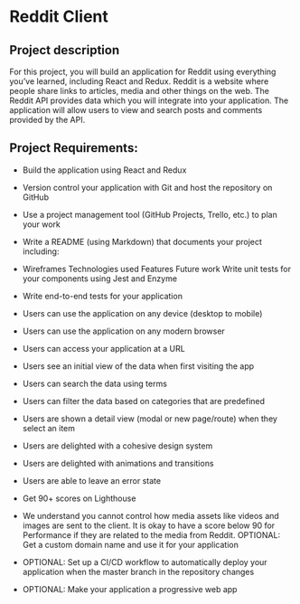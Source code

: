 # Reddit Client

## Project description

For this project, you will build an application for Reddit using everything you’ve learned, including React and Redux. Reddit is a website where people share links to articles, media and other things on the web. The Reddit API provides data which you will integrate into your application. The application will allow users to view and search posts and comments provided by the API.

## Project Requirements: 

* Build the application using React and Redux

* Version control your application with Git and host the repository on GitHub

* Use a project management tool (GitHub Projects, Trello, etc.) to plan your work

* Write a README (using Markdown) that documents your project including:

* Wireframes Technologies used Features Future work Write unit tests for your components using Jest and Enzyme

* Write end-to-end tests for your application

* Users can use the application on any device (desktop to mobile)

* Users can use the application on any modern browser

* Users can access your application at a URL

* Users see an initial view of the data when first visiting the app

* Users can search the data using terms

* Users can filter the data based on categories that are predefined

* Users are shown a detail view (modal or new page/route) when they select an item

* Users are delighted with a cohesive design system

* Users are delighted with animations and transitions

* Users are able to leave an error state

* Get 90+ scores on Lighthouse

- We understand you cannot control how media assets like videos and images are sent to the client. It is okay to have a score below 90 for Performance if they are related to the media from Reddit. OPTIONAL: Get a custom domain name and use it for your application

* OPTIONAL: Set up a CI/CD workflow to automatically deploy your application when the master branch in the repository changes

* OPTIONAL: Make your application a progressive web app
